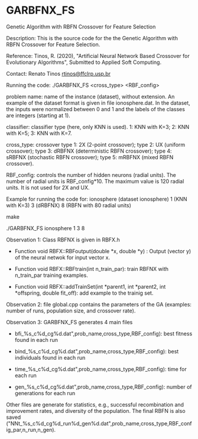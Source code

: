 # GARBFNX_FS
Genetic Algorithm with RBFN Crossover for Feature Selection

Description: This is the source code for the the Genetic Algorithm with RBFN Crossover for Feature Selection. 

Reference:  Tinos, R. (2020), "Artificial Neural Network Based Crossover for Evolutionary Algorithms", Submitted to Applied Soft Computing.

Contact: Renato Tinos <rtinos@ffclrp.usp.br>


Running the code: ./GARBFNX_FS <problem name> <classifier> <cross_type> <RBF_config>

problem name: name of the instance (dataset), without extension. An example of the dataset format is given in file ionosphere.dat. In the dataset, the inputs were normalized between 0 and 1 and the labels of the classes are integers (starting at 1).

classifier: classifier type (here, only KNN is used). 1: KNN with K=3; 2: KNN with K=5; 3: KNN with K=7.

cross_type: crossover type 1: 2X (2-point crossover); type 2: UX (uniform crossover); type 3: dRBFNX (deterministic RBFN crossover); type 4: sRBFNX (stochastic RBFN crossover); type 5: mRBFNX (mixed RBFN crossover).

RBF_config: controls the number of hidden neurons (radial units). The number of radial units is RBF_config*10. The maximum value is 120 radial units. It is not used for 2X and UX.


Example for running the code for: ionosphere (dataset ionosphere) 1 (KNN with K=3) 3 (dRBFNX) 8 (RBFN with 80 radial units) 

make

./GARBFNX_FS ionosphere 1 3 8


Observation 1: Class RBFNX is given in RBFX.h 

- Function void RBFX::RBFoutput(double *x, double *y) : Output (vector y) of the neural netwok for input vector x.
	
- Function void RBFX::RBFtrain(int n_train_par): train RBFNX with n_train_par training examples.

- Function void RBFX::addTrainSet(int *parent1, int *parent2, int *offspring, double fit_off): add example to the trainig set.
		
Observation 2: file global.cpp contains the parameters of the GA (examples: number of runs, population size, and crossover rate).

Observation 3: GARBFNX_FS generates 4 main files
 
- bfi_%s_c%d_cg%d.dat",prob_name,cross_type,RBF_config): best fitness found in each run
	
- bind_%s_c%d_cg%d.dat",prob_name,cross_type,RBF_config): best individuals found in each run

- time_%s_c%d_cg%d.dat",prob_name,cross_type,RBF_config): time for each run

- gen_%s_c%d_cg%d.dat",prob_name,cross_type,RBF_config): number of generations for each run

Other files are generate for statistics, e.g., successful recombination and improvement rates, and diversity of the population. 
The final RBFN is also saved ("NNt_%s_c%d_cg%d_run%d_gen%d.dat",prob_name,cross_type,RBF_config_par,n_run,n_gen).
